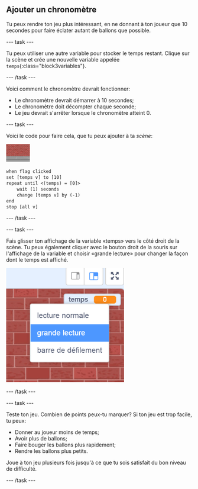 ## Ajouter un chronomètre

Tu peux rendre ton jeu plus intéressant, en ne donnant à ton joueur que 10 secondes pour faire éclater autant de ballons que possible.

--- task ---

Tu peux utiliser une autre variable pour stocker le temps restant. Clique sur la scène et crée une nouvelle variable appelée `temps`{:class="block3variables"}.

--- /task ---

Voici comment le chronomètre devrait fonctionner:

+ Le chronomètre devrait démarrer à 10 secondes;
+ Le chronomètre doit décompter chaque seconde;
+ Le jeu devrait s'arrêter lorsque le chronomètre atteint 0.

--- task ---

Voici le code pour faire cela, que tu peux ajouter à ta _scène_:

![sprite ballon](images/stage-sprite.png)

```blocks3
when flag clicked
set [temps v] to [10]
repeat until <(temps) = [0]>
    wait (1) seconds
    change [temps v] by (-1)
end
stop [all v]
```

--- /task ---

--- task ---

Fais glisser ton affichage de la variable «temps» vers le côté droit de la scène. Tu peux également cliquer avec le bouton droit de la souris sur l'affichage de la variable et choisir «grande lecture» pour changer la façon dont le temps est affiché.

![capture d'écran](images/balloons-readout.png)

--- /task ---

--- task ---

Teste ton jeu. Combien de points peux-tu marquer? Si ton jeu est trop facile, tu peux:

+ Donner au joueur moins de temps;
+ Avoir plus de ballons;
+ Faire bouger les ballons plus rapidement;
+ Rendre les ballons plus petits.

Joue à ton jeu plusieurs fois jusqu'à ce que tu sois satisfait du bon niveau de difficulté.

--- /task ---

